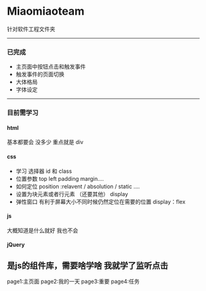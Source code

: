 # Miaomiaoteam
针对软件工程文件夹

--------------------------------------------------
### 已完成
+ 主页面中按钮点击和触发事件
+ 触发事件的页面切换
+ 大体格局
+ 字体设定

------------

### 目前需学习 

#### html
基本都要会 没多少
重点就是 div 

#### css
+ 学习 选择器 id 和 class
+ 位置参数 top left padding margin....
+ 如何定位 position :relavent / absolution / static ....
+ 设置为块元素或者行元素 （还要其他） display 
+ 弹性窗口 有利于屏幕大小不同时候仍然定位在需要的位置 display：flex

#### js
大概知道是什么就好 我也不会

#### jQuery
是js的组件库，需要啥学啥 我就学了监听点击
--------------
page1:主页面
page2:我的一天
page3:重要
page4:任务